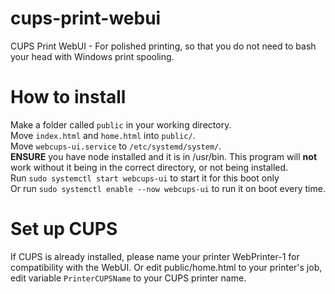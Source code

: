 # cups-print-webui
CUPS Print WebUI - For polished printing, so that you do not need to bash your head with Windows print spooling.
# How to install
Make a folder called ```public``` in your working directory.<br>
Move ```index.html``` and ```home.html``` into ```public/```.<br> 
Move ```webcups-ui.service``` to ```/etc/systemd/system/```.<br>
**ENSURE** you have node installed and it is in /usr/bin. This program will **not** work without it being in the correct directory, or not being installed.<br>
Run ```sudo systemctl start webcups-ui``` to start it for this boot only<br>
Or run ```sudo systemctl enable --now webcups-ui``` to run it on boot every time.<br>
# Set up CUPS
If CUPS is already installed, please name your printer WebPrinter-1 for compatibility with the WebUI. Or edit public/home.html to your printer's job, edit variable ```PrinterCUPSName``` to your CUPS printer name.
